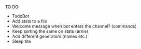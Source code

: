 TO DO:

* TodoBot
* Add stats to a file
* Welcome message when bot enters the channel? (commands)
* Keep sorting the same on stats (arnie)
* Add different generators (names etc.)
* Sleep tite

